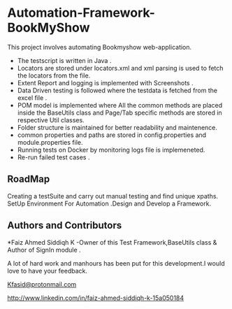 # Automation-Framework-BookMyShow
This project involves automating  Bookmyshow web-application.


- The testscript is written in Java . 
- Locators are stored under locators.xml and xml parsing is used to fetch the locators from the file. 
- Extent Report and logging is implemented with Screenshots . 
- Data Driven testing is followed where the testdata is fetched from the excel file . 
- POM model is implemented where All the common methods are placed inside the BaseUtils class and Page/Tab specific methods are stored in respective Util classes.
- Folder structure is maintained for better readability and maintenence.
- common properties and paths are stored in config.properties and module.properties file.
- Running tests on Docker by monitoring logs file is implemeneted.
- Re-run failed test cases .


## RoadMap

Creating a testSuite and carry out manual testing and find unique xpaths. SetUp Environment For Automation .Design and Develop a Framework.

## Authors and Contributors

*Faiz Ahmed Siddiqh K -Owner of this Test Framework,BaseUtils class & Author of SignIn module . 



A lot of hard work and manhours has been put for this development.I would love to have your feedback.


Kfasid@protonmail.com

 http://www.linkedin.com/in/faiz-ahmed-siddiqh-k-15a050184

